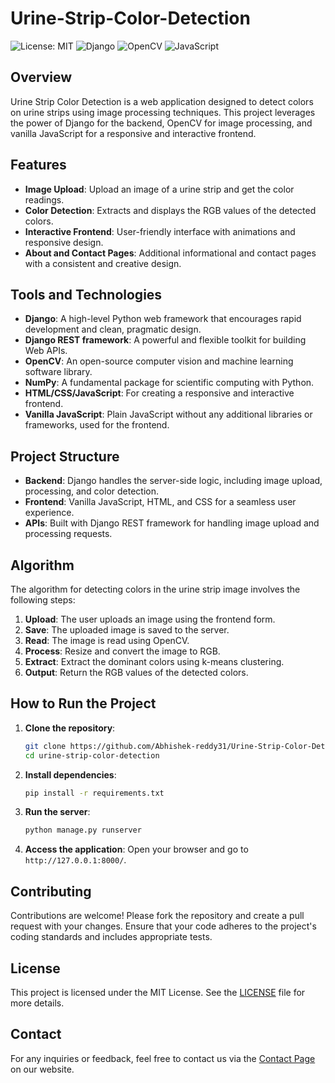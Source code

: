 # Urine-Strip-Color-Detection

![License: MIT](https://img.shields.io/badge/License-MIT-blue.svg)
![Django](https://img.shields.io/badge/Django-4.2.2-green.svg)
![OpenCV](https://img.shields.io/badge/OpenCV-4.5.1-blue.svg)
![JavaScript](https://img.shields.io/badge/JavaScript-ES6-yellow.svg)

## Overview

Urine Strip Color Detection is a web application designed to detect colors on urine strips using image processing techniques. This project leverages the power of Django for the backend, OpenCV for image processing, and vanilla JavaScript for a responsive and interactive frontend.

## Features

- **Image Upload**: Upload an image of a urine strip and get the color readings.
- **Color Detection**: Extracts and displays the RGB values of the detected colors.
- **Interactive Frontend**: User-friendly interface with animations and responsive design.
- **About and Contact Pages**: Additional informational and contact pages with a consistent and creative design.

## Tools and Technologies

- **Django**: A high-level Python web framework that encourages rapid development and clean, pragmatic design.
- **Django REST framework**: A powerful and flexible toolkit for building Web APIs.
- **OpenCV**: An open-source computer vision and machine learning software library.
- **NumPy**: A fundamental package for scientific computing with Python.
- **HTML/CSS/JavaScript**: For creating a responsive and interactive frontend.
- **Vanilla JavaScript**: Plain JavaScript without any additional libraries or frameworks, used for the frontend.

## Project Structure

- **Backend**: Django handles the server-side logic, including image upload, processing, and color detection.
- **Frontend**: Vanilla JavaScript, HTML, and CSS for a seamless user experience.
- **APIs**: Built with Django REST framework for handling image upload and processing requests.

## Algorithm

The algorithm for detecting colors in the urine strip image involves the following steps:

1. **Upload**: The user uploads an image using the frontend form.
2. **Save**: The uploaded image is saved to the server.
3. **Read**: The image is read using OpenCV.
4. **Process**: Resize and convert the image to RGB.
5. **Extract**: Extract the dominant colors using k-means clustering.
6. **Output**: Return the RGB values of the detected colors.

## How to Run the Project

1. **Clone the repository**:
    ```sh
    git clone https://github.com/Abhishek-reddy31/Urine-Strip-Color-Detection.git
    cd urine-strip-color-detection
    ```

2. **Install dependencies**:
    ```sh
    pip install -r requirements.txt
    ```

3. **Run the server**:
    ```sh
    python manage.py runserver
    ```

4. **Access the application**:
    Open your browser and go to `http://127.0.0.1:8000/`.

## Contributing

Contributions are welcome! Please fork the repository and create a pull request with your changes. Ensure that your code adheres to the project's coding standards and includes appropriate tests.

## License

This project is licensed under the MIT License. See the [LICENSE](LICENSE) file for more details.

## Contact

For any inquiries or feedback, feel free to contact us via the [Contact Page](http://127.0.0.1:8000/contact/) on our website.
